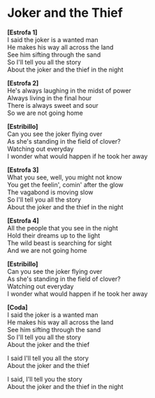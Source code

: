 # Joker and the Thief

**[Estrofa 1]**  
I said the joker is a wanted man  
He makes his way all across the land  
See him sifting through the sand  
So I'll tell you all the story  
About the joker and the thief in the night  

**[Estrofa 2]**  
He's always laughing in the midst of power  
Always living in the final hour  
There is always sweet and sour  
So we are not going home  

**[Estribillo]**  
Can you see the joker flying over  
As she's standing in the field of clover?  
Watching out everyday  
I wonder what would happen if he took her away  

**[Estrofa 3]**  
What you see, well, you might not know  
You get the feelin', comin' after the glow  
The vagabond is moving slow  
So I'll tell you all the story  
About the joker and the thief in the night  

**[Estrofa 4]**  
All the people that you see in the night  
Hold their dreams up to the light  
The wild beast is searching for sight  
And we are not going home  

**[Estribillo]**  
Can you see the joker flying over  
As she's standing in the field of clover?  
Watching out everyday  
I wonder what would happen if he took her away  

**[Coda]**  
I said the joker is a wanted man  
He makes his way all across the land  
See him sifting through the sand  
So I'll tell you all the story  
About the joker and the thief  

I said I'll tell you all the story  
About the joker and the thief  

I said, I'll tell you the story  
About the joker and the thief in the night  
